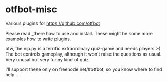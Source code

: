 # otfbot-misc
Various plugins for https://github.com/otfbot

Please read _there how to use and install.
These might be some more examples how to write plugins.

btw, the nip.py is a terrific extraordinary quiz-game and needs players :-)
The bot controls gameplay, although it won't raise
the questions as usual. Very unusal but very funny kind of quiz.

I'll support these only on freenode.net/#otfbot, so you know where to find help...
